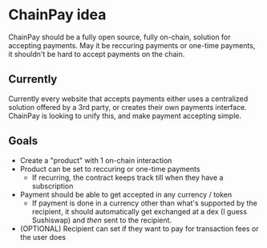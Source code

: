# ChainPay idea
ChainPay should be a fully open source, fully on-chain, solution for accepting payments. May it be reccuring payments or one-time payments, it shouldn't be hard to accept payments on the chain.

## Currently
Currently every website that accepts payments either uses a centralized solution offered by a 3rd party, or creates their own payments interface. ChainPay is looking to unify this, and make payment accepting simple.

## Goals
- Create a "product" with 1 on-chain interaction
- Product can be set to reccuring or one-time payments
    - If recurring, the contract keeps track till when they have a subscription
- Payment should be able to get accepted in any currency / token
    - If payment is done in a currency other than what's supported by the recipient, it should automatically get exchanged at a dex (I guess Sushiswap) and *then* sent to the recipient.
- (OPTIONAL) Recipient can set if they want to pay for transaction fees or the user does